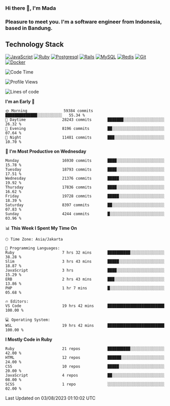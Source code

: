 ### Hi there 👋, I'm Mada
### Pleasure to meet you. I'm a software engineer from Indonesia, based in Bandung.

## Technology Stack

[![JavaScript](https://img.shields.io/badge/-JavaScript-%23F7DF1C?style=flat-square&logo=javascript&logoColor=000000&labelColor=%23F7DF1C&color=%23FFCE5A)](https://www.javascript.com/)
[![Ruby](https://img.shields.io/badge/Ruby-CC342D?style=flat-square&logo=ruby&logoColor=white)](https://www.ruby-lang.org/en/)
[![Postgresql](https://img.shields.io/badge/PostgreSQL-316192?style=flat-square&logo=postgresql&logoColor=ffffff)](https://www.postgresql.org/)
[![Rails](https://img.shields.io/badge/Ruby_on_Rails-CC0000?style=flat-square&logo=ruby-on-rails&logoColor=white)](https://rubyonrails.org/)
[![MySQL](https://img.shields.io/badge/-MySQL-4479A1?style=flat-square&logo=MySQL&logoColor=ffffff)](https://www.mysql.com/)
[![Redis](https://img.shields.io/badge/-Redis-DC382D?style=flat-square&logo=Redis&logoColor=ffffff)](https://redis.io/)
[![Git](https://img.shields.io/badge/-Git-%23F05032?style=flat-square&logo=git&logoColor=%23ffffff)](https://git-scm.com/)
[![Docker](https://img.shields.io/badge/-Docker-2496ED?style=flat-square&logo=docker&logoColor=ffffff)](https://www.docker.com/)
<!--
**madaarya/madaarya** is a ✨ _special_ ✨ repository because its `README.md` (this file) appears on your GitHub profile.

Here are some ideas to get you started:

- 🔭 I’m currently working on ...
- 🌱 I’m currently learning ...
- 👯 I’m looking to collaborate on ...
- 🤔 I’m looking for help with ...
- 💬 Ask me about ...
- 📫 How to reach me: ...
- 😄 Pronouns: ...
- ⚡ Fun fact: ...
-->
<!--START_SECTION:waka-->
![Code Time](http://img.shields.io/badge/Code%20Time-5%2C593%20hrs%2018%20mins-blue)

![Profile Views](http://img.shields.io/badge/Profile%20Views-0-blue)

![Lines of code](https://img.shields.io/badge/From%20Hello%20World%20I%27ve%20Written-40.3%20million%20lines%20of%20code-blue)

**I'm an Early 🐤** 

```text
🌞 Morning                59384 commits       ██████████████░░░░░░░░░░░   55.34 % 
🌆 Daytime                28243 commits       ███████░░░░░░░░░░░░░░░░░░   26.32 % 
🌃 Evening                8196 commits        ██░░░░░░░░░░░░░░░░░░░░░░░   07.64 % 
🌙 Night                  11481 commits       ███░░░░░░░░░░░░░░░░░░░░░░   10.70 % 
```
📅 **I'm Most Productive on Wednesday** 

```text
Monday                   16930 commits       ████░░░░░░░░░░░░░░░░░░░░░   15.78 % 
Tuesday                  18793 commits       ████░░░░░░░░░░░░░░░░░░░░░   17.51 % 
Wednesday                21376 commits       █████░░░░░░░░░░░░░░░░░░░░   19.92 % 
Thursday                 17836 commits       ████░░░░░░░░░░░░░░░░░░░░░   16.62 % 
Friday                   19728 commits       █████░░░░░░░░░░░░░░░░░░░░   18.39 % 
Saturday                 8397 commits        ██░░░░░░░░░░░░░░░░░░░░░░░   07.83 % 
Sunday                   4244 commits        █░░░░░░░░░░░░░░░░░░░░░░░░   03.96 % 
```


📊 **This Week I Spent My Time On** 

```text
🕑︎ Time Zone: Asia/Jakarta

💬 Programming Languages: 
Ruby                     7 hrs 32 mins       ██████████░░░░░░░░░░░░░░░   38.28 % 
Slim                     3 hrs 43 mins       █████░░░░░░░░░░░░░░░░░░░░   18.87 % 
JavaScript               3 hrs               ████░░░░░░░░░░░░░░░░░░░░░   15.29 % 
ERB                      2 hrs 43 mins       ███░░░░░░░░░░░░░░░░░░░░░░   13.86 % 
PHP                      1 hr 7 mins         █░░░░░░░░░░░░░░░░░░░░░░░░   05.68 % 

🔥 Editors: 
VS Code                  19 hrs 42 mins      █████████████████████████   100.00 % 

💻 Operating System: 
WSL                      19 hrs 42 mins      █████████████████████████   100.00 % 
```

**I Mostly Code in Ruby** 

```text
Ruby                     21 repos            ██████████░░░░░░░░░░░░░░░   42.00 % 
HTML                     12 repos            ██████░░░░░░░░░░░░░░░░░░░   24.00 % 
CSS                      10 repos            █████░░░░░░░░░░░░░░░░░░░░   20.00 % 
JavaScript               4 repos             ██░░░░░░░░░░░░░░░░░░░░░░░   08.00 % 
SCSS                     1 repo              ░░░░░░░░░░░░░░░░░░░░░░░░░   02.00 % 
```




 Last Updated on 03/08/2023 01:10:02 UTC
<!--END_SECTION:waka-->
